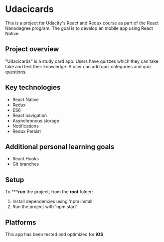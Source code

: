 # Udacicards

This is a project for Udacity's React and Redux course as part of the React Nanodegree program. 
The goal is to develop an mobile app using React Native.

## Project overview
"Udacicards" is a study card app.
Users have quizzes which they can take take and test their knowledge.
A user can add quiz categories and quiz questions.

## Key technologies
* React Native
* Redux
* ES6
* React navigation
* Asynchronous storage
* Notifications
* Redux Persist

## Additional personal learning goals
* React Hooks
* Git branches

## Setup
To *****run** the project, from the **root** folder:
1. Install dependencies using 'npm install'
2. Run the project with 'npm start'

## Platforms
This app has been tested and optimized for **iOS**
